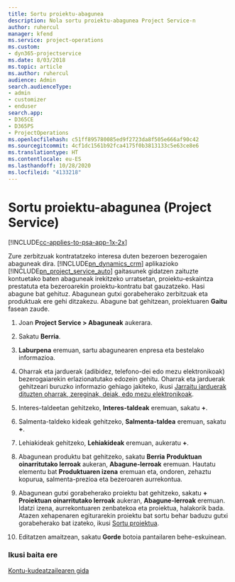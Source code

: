 ```yaml
---
title: Sortu proiektu-abagunea
description: Nola sortu proiektu-abagunea Project Service-n
author: ruhercul
manager: kfend
ms.service: project-operations
ms.custom:
- dyn365-projectservice
ms.date: 8/03/2018
ms.topic: article
ms.author: ruhercul
audience: Admin
search.audienceType:
- admin
- customizer
- enduser
search.app:
- D365CE
- D365PS
- ProjectOperations
ms.openlocfilehash: c51ff895780085ed9f2723da8f505e666af90c42
ms.sourcegitcommit: 4cf1dc1561b92fca4175f0b3813133c5e63ce8e6
ms.translationtype: HT
ms.contentlocale: eu-ES
ms.lasthandoff: 10/28/2020
ms.locfileid: "4133218"
---
```

# <a name="create-a-project-opportunity-project-service"></a>Sortu proiektu-abagunea (Project Service)

[!INCLUDE[cc-applies-to-psa-app-1x-2x](../includes/cc-applies-to-psa-app-1x-2x.md)]

Zure zerbitzuak kontratatzeko interesa duten bezeroen bezerogaien abaguneak dira. [!INCLUDE[pn_dynamics_crm](../includes/pn-dynamics-crm.md)] aplikazioko [!INCLUDE[pn_project_service_auto](../includes/pn-project-service-auto.md)] gaitasunek gidatzen zaituzte kontuetako baten abaguneak irekitzeko urratsetan, proiektu-eskaintza prestatuta eta bezeroarekin proiektu-kontratu bat gauzatzeko. Hasi abagune bat gehituz. Abagunean gutxi gorabeherako zerbitzuak eta produktuak ere gehi ditzakezu. Abagune bat gehitzean, proiektuaren **Gaitu** fasean zaude.  
  
1.  Joan **Project Service > Abaguneak** aukerara.  
  
2.  Sakatu **Berria**.  
  
3.  **Laburpena** eremuan, sartu abagunearen enpresa eta bestelako informazioa.  
  
4.  Oharrak eta jarduerak (adibidez, telefono-dei edo mezu elektronikoak) bezerogaiarekin erlazionatutako edozein gehitu. Oharrak eta jarduerak gehitzeari buruzko informazio gehiago jakiteko, ikusi [Jarraitu jarduerak dituzten oharrak, zereginak, deiak, edo mezu elektronikoak](https://docs.microsoft.com/dynamics365/customerengagement/on-premises/basics/work-with-activities).  
  
5.  Interes-taldeetan gehitzeko, **Interes-taldeak** eremuan, sakatu **+**.  
  
6.  Salmenta-taldeko kideak gehitzeko, **Salmenta-taldea** eremuan, sakatu **+**.  
  
7.  Lehiakideak gehitzeko, **Lehiakideak** eremuan, aukeratu **+**.  
  
8.  Abagunean produktu bat gehitzeko, sakatu **Berria** **Produktuan oinarritutako lerroak** aukeran, **Abagune-lerroak** eremuan. Hautatu elementu bat **Produktuaren izena** eremuan eta, ondoren, zehaztu kopurua, salmenta-prezioa eta bezeroaren aurrekontua.  
  
9. Abagunean gutxi gorabeherako proiektu bat gehitzeko, sakatu **+** **Proiektuan oinarritutako lerroak** aukeran, **Abagune-lerroak** eremuan. Idatzi izena, aurrekontuaren zenbatekoa eta proiektua, halakorik bada. Atazen xehapenaren egiturarekin proiektu bat sortu behar baduzu gutxi gorabeherako bat izateko, ikusi [Sortu proiektua](../psa/create-project.md).  
  
10. Editatzen amaitzean, sakatu **Gorde** botoia pantailaren behe-eskuinean.  
  
### <a name="see-also"></a>Ikusi baita ere  
 [Kontu-kudeatzailearen gida](../psa/account-manager-guide.md)
